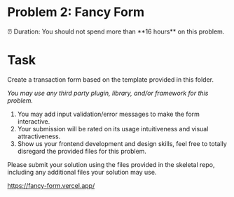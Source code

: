 # Problem 2: Fancy Form

<aside>
⏰ Duration: You should not spend more than **16 hours** on this problem.

</aside>

# Task

Create a transaction form based on the template provided in this folder.

*You may use any third party plugin, library, and/or framework for this problem.*

1. You may add input validation/error messages to make the form interactive.
2. Your submission will be rated on its usage intuitiveness and visual attractiveness.
3. Show us your frontend development and design skills, feel free to totally disregard the provided files for this problem.

Please submit your solution using the files provided in the skeletal repo, including any additional files your solution may use.


https://fancy-form.vercel.app/
